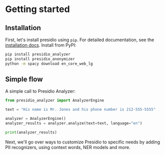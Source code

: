 # Getting started

## Installation

First, let's install presidio using `pip`. For detailed documentation, see the [installation docs](https://microsoft.github.io/presidio/installation).
Install from PyPI:

```sh
pip install presidio_analyzer
pip install presidio_anonymizer
python -m spacy download en_core_web_lg
```

## Simple flow

A simple call to Presidio Analyzer:
<!--pytest-codeblocks:cont-->
```python
from presidio_analyzer import AnalyzerEngine

text = "His name is Mr. Jones and his phone number is 212-555-5555"

analyzer = AnalyzerEngine()
analyzer_results = analyzer.analyze(text=text, language="en")

print(analyzer_results)
```

Next, we'll go over ways to customize Presidio to specific needs by adding PII recognizers, using context words, NER models and more.

